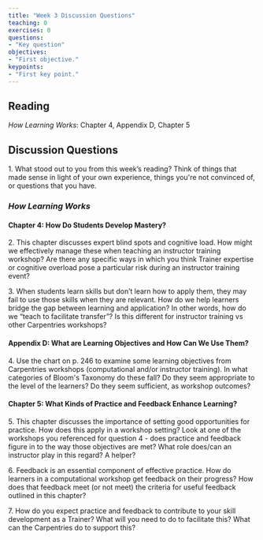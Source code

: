 ```yaml
---
title: "Week 3 Discussion Questions"
teaching: 0
exercises: 0
questions:
- "Key question"
objectives:
- "First objective."
keypoints:
- "First key point."
---
```


## Reading
*How Learning Works*: Chapter 4, Appendix D, Chapter 5

## Discussion Questions
1\. What stood out to you from this week’s reading? Think of things that made sense in light of your own experience, things you're not convinced of, or questions that you have.

### _How Learning Works_
#### Chapter 4: How Do Students Develop Mastery?
2\. This chapter discusses expert blind spots and cognitive load. How might we effectively manage these when teaching an instructor training workshop? Are there any specific ways in which you think Trainer expertise or cognitive overload pose a particular risk during an instructor training event? 

3\. When students learn skills but don’t learn how to apply them, they may fail to use those skills when they are relevant. How do we help learners bridge the gap between learning and application? In other words, how do we “teach to facilitate transfer”? Is this different for instructor training vs other Carpentries workshops?

#### Appendix D: What are Learning Objectives and How Can We Use Them?
4\. Use the chart on p. 246 to examine some learning objectives from Carpentries workshops (computational and/or instructor training). In what categories of Bloom's Taxonomy do these fall? Do they seem appropriate to the level of the learners? Do they seem sufficient, as workshop outcomes?

#### Chapter 5: What Kinds of Practice and Feedback Enhance Learning?
5\. This chapter discusses the importance of setting good opportunities for practice. How does this apply in a workshop setting? Look at one of the workshops you referenced for question 4 - does practice and feedback figure in to the way those objectives are met? What role does/can an instructor play in this regard? A helper?

6\. Feedback is an essential component of effective practice. How do learners in a computational workshop get feedback on their progress? How does that feedback meet (or not meet) the criteria for useful feedback outlined in this chapter? 

7\. How do you expect practice and feedback to contribute to your skill development as a Trainer? What will you need to do to facilitate this? What can the Carpentries do to support this?
